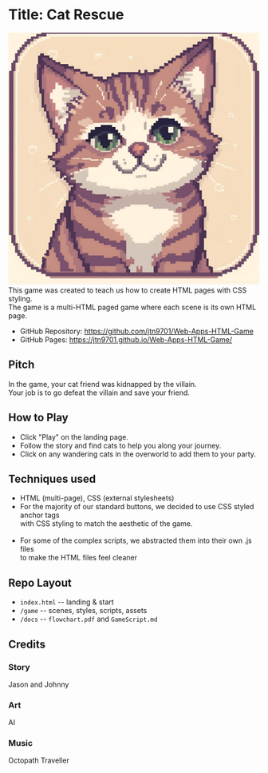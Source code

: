# Title: Cat Rescue
![alt text](./Favicon.png)
This game was created to teach us how to create HTML pages with CSS styling. </br>
The game is a multi-HTML paged game where each scene is its own HTML page.</br>

- GitHub Repository: https://github.com/jtn9701/Web-Apps-HTML-Game
- GitHub Pages: https://jtn9701.github.io/Web-Apps-HTML-Game/

## Pitch
In the game, your cat friend was kidnapped by the villain.</br>
Your job is to go defeat the villain and save your friend.

## How to Play
- Click "Play" on the landing page.
- Follow the story and find cats to help you along your journey.</br>
- Click on any wandering cats in the overworld to add them to your party.</br>

## Techniques used
- HTML (multi-page), CSS (external stylesheets)
- For the majority of our standard buttons, we decided to use CSS styled anchor tags</br>
with CSS styling to match the aesthetic of the game.</br></br>
- For some of the complex scripts, we abstracted them into their own .js files</br>
to make the HTML files feel cleaner

## Repo Layout
- `index.html` -- landing & start
- `/game` -- scenes, styles, scripts, assets
- `/docs` -- `flowchart.pdf` and `GameScript.md`

## Credits
### Story
Jason and Johnny</br>
### Art
AI</br>
### Music
Octopath Traveller